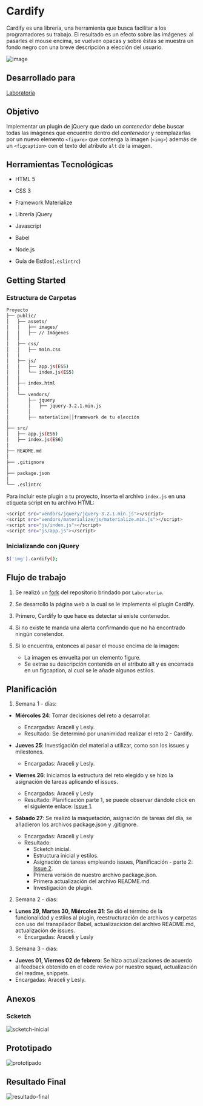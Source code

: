 # Cardify

Cardify es una librería, una herramienta que busca facilitar a los programadores su trabajo. El resultado es un efecto sobre las imágenes: al pasarles el mouse encima, se vuelven opacas y sobre éstas se muestra un fondo negro con una breve descripción a elección del usuario.

![image](https://user-images.githubusercontent.com/32301650/36492011-1f427f9c-16fa-11e8-8d6a-7bbaf0ef8cd0.png)

## Desarrollado para 

[Laboratoria](http://laboratoria.la)

## Objetivo

Implementar un plugin de jQuery que dado un _contenedor_ debe buscar todas las
imágenes que encuentre dentro del _contenedor_ y reemplazarlas por un nuevo
elemento `<figure>` que contenga la imagen (`<img>`) además de un `<figcaption>`
con el texto del atributo `alt` de la imagen.

## Herramientas Tecnológicas

* HTML 5

* CSS 3

* Framework Materialize

* Librería jQuery

* Javascript

* Babel

* Node.js

* Guía de Estilos(`.eslintrc`)

## Getting Started

### Estructura de Carpetas

```bash
Proyecto
├── public/
│   ├── assets/
│   │   ├── images/
│   │   ├── // Imágenes
│   │
│   ├── css/
│   │   ├── main.css
│   │
│   ├── js/
│   │   ├── app.js(ES5)
│   │   └── index.js(ES5)
│   │
│   ├── index.html
│   │
│   └── vendors/
│       ├── jquery
│       │   ├── jquery-3.2.1.min.js
│       │
│       ├── materialize││framework de tu elección
│
├── src/
│   ├── app.js(ES6)
│   ├── index.js(ES6)
│
├── README.md
│
├── .gitignore
│
├── package.json
│
└── .eslintrc

```

Para incluir este plugin a tu proyecto, inserta el archivo `index.js` en una etiqueta script en tu archivo HTML:

```bash
<script src="vendors/jquery/jquery-3.2.1.min.js"></script>
<script src="vendors/materialize/js/materialize.min.js"></script>
<script src="js/index.js"></script>
<script src="js/app.js"></script>
```

### Inicializando con jQuery

```bash
$('img').cardify();
```

## Flujo de trabajo

1. Se realizó un [fork](https://gist.github.com/ivandevp/1de47ae69a5e139a6622d78c882e1f74)
   del repositorio brindado por `Laboratoria`.

2. Se desarrolló la página web a la cual se le implementa el plugin Cardify.

3. Primero, Cardify lo que hace es detectar si existe contenedor.

4. Si no existe te manda una alerta confirmando que no ha encontrado ningún conetendor.

5. Si lo encuentra, entonces al pasar el mouse encima de la imagen:

   * La imagen es envuelta por un elemento figure.
   * Se extrae su descripción contenida en el atributo alt y es encerrada en un figcaption, al cual se le añade algunos estilos.

## Planificación

1. Semana 1 - días:

  - **Miércoles 24**: Tomar decisiones del reto a desarrollar.
    - Encargadas: Araceli y Lesly.
    - Resultado: Se determinó por unanimidad realizar el reto 2 - Cardify.

  - **Jueves 25**: Investigación del material a utilizar, como son los issues y milestones.
    - Encargadas: Araceli y Lesly.

  - **Viernes 26**: Iniciamos la estructura del reto elegido y se hizo la asignación de tareas aplicando el issues.
    - Encargadas: Araceli y Lesly
    - Resultado: Planificación parte 1, se puede observar dándole click en el siguiente enlace: [Issue 1](https://github.com/AraceliGS/cardify/issues/1).

  - **Sábado 27**: Se realizó la maquetación, asignación de tareas del día, se añadieron los archivos package.json y .gitignore.
    - Encargadas: Araceli y Lesly
    - Resultado: 
      - Scketch inicial.
      - Estructura inicial y estilos.
      - Asignación de tareas empleando issues, Planificación - parte 2: [Issue 2](https://github.com/AraceliGS/cardify/issues/3).
      - Primera versión de nuestro archivo package.json.
      - Primera actualización del archivo README.md.
      - Investigación de plugin.

2. Semana 2 - días:

  - **Lunes 29, Martes 30, Miércoles 31**: Se dió el término de la funcionalidad y estilos al plugin, reestructuración de archivos y carpetas con uso del transpilador Babel, actualizacición del archivo README.md, actualización de issues.
    - Encargadas: Araceli y Lesly

3. Semana 3 - días:
  - **Jueves 01, Viernes 02 de febrero**: Se hizo actualizaciones de acuerdo al feedback obtenido en el code review por nuestro squad, actualización del readme, snippets.
  - Encargadas: Araceli y Lesly. 

## Anexos

### Scketch

![scketch-inicial](public/assets/docs/scketch-inicial.jpg "scketch-inicial")

## Prototipado

![prototipado](public/assets/docs/prototipado.png "prototipado")

## Resultado Final

![resultado-final](public/assets/docs/resultado-final.JPG "resultado-final")